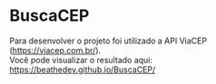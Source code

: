 # BuscaCEP
Para desenvolver o projeto foi utilizado a API ViaCEP (https://viacep.com.br/). <br>
Você pode visualizar o resultado aqui: https://beathedev.github.io/BuscaCEP/

